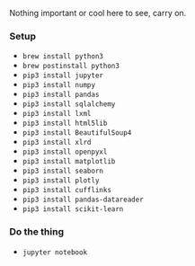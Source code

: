 Nothing important or cool here to see, carry on.

### Setup
* `brew install python3`
* `brew postinstall python3`
* `pip3 install jupyter`
* `pip3 install numpy`
* `pip3 install pandas`
* `pip3 install sqlalchemy`
* `pip3 install lxml`
* `pip3 install html5lib`
* `pip3 install BeautifulSoup4`
* `pip3 install xlrd`
* `pip3 install openpyxl`
* `pip3 install matplotlib`
* `pip3 install seaborn`
* `pip3 install plotly`
* `pip3 install cufflinks`
* `pip3 install pandas-datareader`
* `pip3 install scikit-learn`

### Do the thing
* `jupyter notebook`
